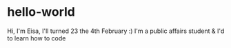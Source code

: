 # hello-world
Hi, I'm Eisa, I'll turned 23 the 4th February :) I'm a public affairs student &amp; I'd to learn how to code 
